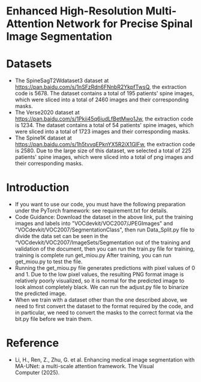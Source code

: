 # Enhanced High-Resolution Multi-Attention Network for Precise Spinal Image Segmentation

# Datasets
* The SpineSagT2Wdataset3 dataset at https://pan.baidu.com/s/1nSFzRdn6FNnbR2YkpfTwsQ, the extraction code is 5678. The dataset contains a total of 195 patients' spine images, which were sliced into a total of 2460 images and their corresponding masks.
* The Verse2020 dataset at https://pan.baidu.com/s/1Pkii45q6iudLfBetMwo1Jw,  the extraction code is 1234. The dataset contains a total of 54 patients' spine images, which were sliced into a total of 1723 images and their corresponding masks. 
* The Spine1K dataset at https://pan.baidu.com/s/1h5tvvqEPknYX5R2iX1GIFw, the extraction code is 2580. Due to the large size of this dataset, we selected a total of 225 patients' spine images, which were sliced into a total of png images and their corresponding masks.

# Introduction
* If you want to use our code, you must have the following preparation under the PyTorch framework: see requirement.txt for details. 
* Code Guidance: Download the dataset in the above link, put the training images and labels into "VOCdevkit/VOC2007/JPEGImages" and "VOCdevkit/VOC2007/SegmentationClass", then run Data_Split.py file to divide the data set can be seen in the “VOCdevkit/VOC2007/ImageSets/Segmentation out of the training and validation of the document, then you can run the train.py file for training, training is complete run get_miou.py After training, you can run get_miou.py to test the file.
* Running the get_miou.py file generates predictions with pixel values of 0 and 1.  Due to the low pixel values, the resulting PNG format image is relatively poorly visualized, so it is normal for the predicted image to look almost completely black. We can run the adjust.py file to binarize the predicted image.
* When we train with a dataset other than the one described above, we need to first convert the dataset to the format required by the code, and in particular, we need to convert the masks to the correct format via the bit.py file before we train them.

# Reference
* Li, H., Ren, Z., Zhu, G. et al. Enhancing medical image segmentation with MA-UNet: a multi-scale attention framework. The Visual Computer (2025).
